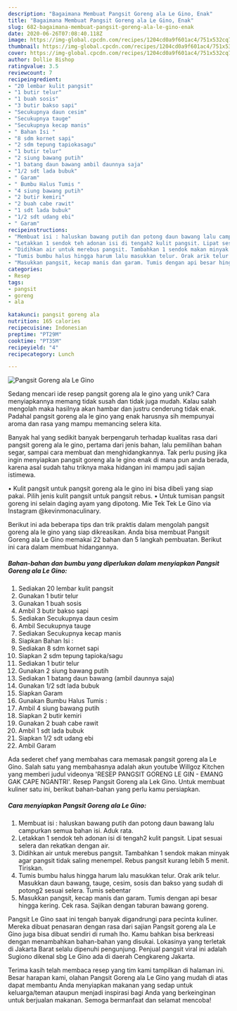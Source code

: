 ```yaml
---
description: "Bagaimana Membuat Pangsit Goreng ala Le Gino, Enak"
title: "Bagaimana Membuat Pangsit Goreng ala Le Gino, Enak"
slug: 682-bagaimana-membuat-pangsit-goreng-ala-le-gino-enak
date: 2020-06-26T07:08:40.118Z
image: https://img-global.cpcdn.com/recipes/1204cd0a9f601ac4/751x532cq70/pangsit-goreng-ala-le-gino-foto-resep-utama.jpg
thumbnail: https://img-global.cpcdn.com/recipes/1204cd0a9f601ac4/751x532cq70/pangsit-goreng-ala-le-gino-foto-resep-utama.jpg
cover: https://img-global.cpcdn.com/recipes/1204cd0a9f601ac4/751x532cq70/pangsit-goreng-ala-le-gino-foto-resep-utama.jpg
author: Dollie Bishop
ratingvalue: 3.5
reviewcount: 7
recipeingredient:
- "20 lembar kulit pangsit"
- "1 butir telur"
- "1 buah sosis"
- "3 butir bakso sapi"
- "Secukupnya daun cesim"
- "Secukupnya tauge"
- "Secukupnya kecap manis"
- " Bahan Isi "
- "8 sdm kornet sapi"
- "2 sdm tepung tapiokasagu"
- "1 butir telur"
- "2 siung bawang putih"
- "1 batang daun bawang ambil daunnya saja"
- "1/2 sdt lada bubuk"
- " Garam"
- " Bumbu Halus Tumis "
- "4 siung bawang putih"
- "2 butir kemiri"
- "2 buah cabe rawit"
- "1 sdt lada bubuk"
- "1/2 sdt udang ebi"
- " Garam"
recipeinstructions:
- "Membuat isi : haluskan bawang putih dan potong daun bawang lalu campurkan semua bahan isi. Aduk rata."
- "Letakkan 1 sendok teh adonan isi di tengah2 kulit pangsit. Lipat sesuai selera dan rekatkan dengan air."
- "Didihkan air untuk merebus pangsit. Tambahkan 1 sendok makan minyak agar pangsit tidak saling menempel. Rebus pangsit kurang lebih 5 menit. Tiriskan."
- "Tumis bumbu halus hingga harum lalu masukkan telur. Orak arik telur. Masukkan daun bawang, tauge, cesim, sosis dan bakso yang sudah di potong2 sesuai selera. Tumis sebentar"
- "Masukkan pangsit, kecap manis dan garam. Tumis dengan api besar hingga kering. Cek rasa. Sajikan dengan taburan bawang goreng."
categories:
- Resep
tags:
- pangsit
- goreng
- ala

katakunci: pangsit goreng ala 
nutrition: 165 calories
recipecuisine: Indonesian
preptime: "PT29M"
cooktime: "PT35M"
recipeyield: "4"
recipecategory: Lunch

---
```



![Pangsit Goreng ala Le Gino](https://img-global.cpcdn.com/recipes/1204cd0a9f601ac4/751x532cq70/pangsit-goreng-ala-le-gino-foto-resep-utama.jpg)

Sedang mencari ide resep pangsit goreng ala le gino yang unik? Cara menyiapkannya memang tidak susah dan tidak juga mudah. Kalau salah mengolah maka hasilnya akan hambar dan justru cenderung tidak enak. Padahal pangsit goreng ala le gino yang enak harusnya sih mempunyai aroma dan rasa yang mampu memancing selera kita.

Banyak hal yang sedikit banyak berpengaruh terhadap kualitas rasa dari pangsit goreng ala le gino, pertama dari jenis bahan, lalu pemilihan bahan segar, sampai cara membuat dan menghidangkannya. Tak perlu pusing jika ingin menyiapkan pangsit goreng ala le gino enak di mana pun anda berada, karena asal sudah tahu triknya maka hidangan ini mampu jadi sajian istimewa.

• Kulit pangsit untuk pangsit goreng ala le gino ini bisa dibeli yang siap pakai. Pilih jenis kulit pangsit untuk pangsit rebus. • Untuk tumisan pangsit goreng ini selain daging ayam yang dipotong. Mie Tek Tek Le Gino via Instagram @kevinmonaculinary.


Berikut ini ada beberapa tips dan trik praktis dalam mengolah pangsit goreng ala le gino yang siap dikreasikan. Anda bisa membuat Pangsit Goreng ala Le Gino memakai 22 bahan dan 5 langkah pembuatan. Berikut ini cara dalam membuat hidangannya.

<!--inarticleads1-->

##### Bahan-bahan dan bumbu yang diperlukan dalam menyiapkan Pangsit Goreng ala Le Gino:

1. Sediakan 20 lembar kulit pangsit
1. Gunakan 1 butir telur
1. Gunakan 1 buah sosis
1. Ambil 3 butir bakso sapi
1. Sediakan Secukupnya daun cesim
1. Ambil Secukupnya tauge
1. Sediakan Secukupnya kecap manis
1. Siapkan  Bahan Isi :
1. Sediakan 8 sdm kornet sapi
1. Siapkan 2 sdm tepung tapioka/sagu
1. Sediakan 1 butir telur
1. Gunakan 2 siung bawang putih
1. Sediakan 1 batang daun bawang (ambil daunnya saja)
1. Gunakan 1/2 sdt lada bubuk
1. Siapkan  Garam
1. Gunakan  Bumbu Halus Tumis :
1. Ambil 4 siung bawang putih
1. Siapkan 2 butir kemiri
1. Gunakan 2 buah cabe rawit
1. Ambil 1 sdt lada bubuk
1. Siapkan 1/2 sdt udang ebi
1. Ambil  Garam


Ada sederet chef yang membahas cara memasak pangsit goreng ala Le Gino. Salah satu yang membahasnya adalah akun youtube Willgoz Kitchen yang memberi judul videonya &#39;RESEP PANGSIT GORENG LE GIN - EMANG GAK CAPE NGANTRI&#39;. Resep Pangsit Goreng ala Lek Gino. Untuk membuat kuliner satu ini, berikut bahan-bahan yang perlu kamu persiapkan. 

<!--inarticleads2-->

##### Cara menyiapkan Pangsit Goreng ala Le Gino:

1. Membuat isi : haluskan bawang putih dan potong daun bawang lalu campurkan semua bahan isi. Aduk rata.
1. Letakkan 1 sendok teh adonan isi di tengah2 kulit pangsit. Lipat sesuai selera dan rekatkan dengan air.
1. Didihkan air untuk merebus pangsit. Tambahkan 1 sendok makan minyak agar pangsit tidak saling menempel. Rebus pangsit kurang lebih 5 menit. Tiriskan.
1. Tumis bumbu halus hingga harum lalu masukkan telur. Orak arik telur. Masukkan daun bawang, tauge, cesim, sosis dan bakso yang sudah di potong2 sesuai selera. Tumis sebentar
1. Masukkan pangsit, kecap manis dan garam. Tumis dengan api besar hingga kering. Cek rasa. Sajikan dengan taburan bawang goreng.


Pangsit Le Gino saat ini tengah banyak digandrungi para pecinta kuliner. Mereka dibuat penasaran dengan rasa dari sajian Pangsit goreng ala Le Gino juga bisa dibuat sendiri di rumah lho. Kamu bahkan bisa berkreasi dengan menambahkan bahan-bahan yang disukai. Lokasinya yang terletak di Jakarta Barat selalu dipenuhi pengunjung. Penjual pangsit viral ini adalah Sugiono dikenal sbg Le Gino ada di daerah Cengkareng Jakarta. 

Terima kasih telah membaca resep yang tim kami tampilkan di halaman ini. Besar harapan kami, olahan Pangsit Goreng ala Le Gino yang mudah di atas dapat membantu Anda menyiapkan makanan yang sedap untuk keluarga/teman ataupun menjadi inspirasi bagi Anda yang berkeinginan untuk berjualan makanan. Semoga bermanfaat dan selamat mencoba!
